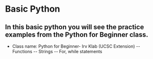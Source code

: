 # Basic Python
## In this basic python you will see the practice examples from the Python for Beginner class. 
- Class name: Python for Beginner- Irv Klab (UCSC Extension)
 -- Functions
 -- Strings
 -- For, while statements
